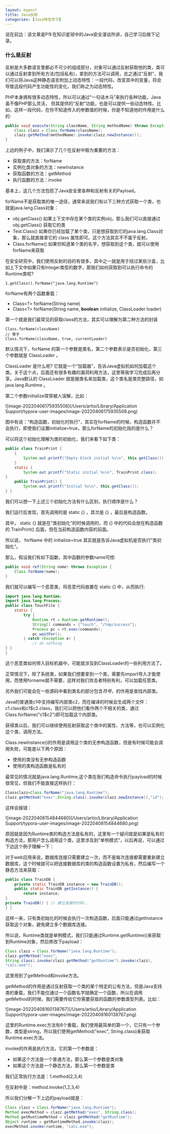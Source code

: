 ```yaml
---
layout: mypost
title: Java反射
categories: [Java特性学习]
---
```


说在前边：该文章是P牛在知识星球中的Java安全漫谈所讲，自己学习后做下记录。

### 什么是反射

反射是⼤多数语⾔里都必不可少的组成部分，对象可以通过反射获取他的类，类可以通过反射拿到所有方法(包括私有)，拿到的方法可以调用，总之通过“反射”，我们可以将Java这种静态语言附加上动态特性：一段代码，改变其中的变量，将会导致这段代码产⽣功能性的变化，我们称之为动态特性。

PHP本身拥有很多动态特性，所以可以通过“一句话⽊⻢”来执行各种功能，Java虽不像PHP那么灵活， 但其提供的“反射”功能，也是可以提供一些动态特性。比如，这样一段代码，在你不知道传入的参数值的时候，你是不知道他的作用是什么的:

```java
public void execute(String className, String methodName) throws Exception {
    Class clazz = Class.forName(className);
    clazz.getMethod(methodName).invoke(clazz.newInstance());
}
```

上边的例子中，我们演示了几个在反射中极为重要的方法：

- 获取类的方法：forName
- 实例化类对象的方法：newInstance
- 获取函数的方法：getMethod
- 执行函数的方法：invoke

基本上，这⼏个方法包揽了Java安全里各种和反射有关的Payload。

forName不是获取类的唯一途径，通常来说我们有以下三种方式获取一个类，也就是java.lang.Class对象：

- obj.getClass()  如果上下文中存在某个类的实例obj，那么我们可以直接通过 obj.getClass() 获取它的类
- Test.Class()  如果你已经加载了某个类，只是想获取到它的java.lang.Class对象，那么就直接拿它的 class 属性即可。这个⽅法其实不不属于反射。
- Class.forName()  如果你知道某个类的名字，想获取到这个类，就可以使用forName来获取

在安全研究中，我们使用反射的目的有很多，其中之一就是用于绕过某些沙盒，比如上下文中如果只有Integer类型的数字，那我们如何获取到可以执行命令的Runtime类呢?

```
1.getClass().forName("java.lang.Runtime")
```

forName有两个函数重载：

- Class<?> forName(String name)
- Class<?> forName(String name, **boolean** initialize, ClassLoader loader)

第一个就是我们最常见的获取class的方法，其实可以理解为第二种方法的封装

```
Class.forName(className)
// 等于
Class.forName(className, true, currentLoader)
```

默认情况下，forName 的第一个参数是类名，第⼆个参数表示是否初始化，第三个参数就是 ClassLoader 。

ClassLoader 是什么呢? 它就是⼀个“加载器”，告诉Java虚拟机如何加载这个类。关于这个点，后面还有很多有趣的漏洞利⽤⽅法，这⾥等我学习完成后再分享。Java默认的 ClassLoader 就是据类名来加载类，这个类名是类完整路径，如 java.lang.Runtime 。

第二个参数initialize常常被人误解，比如：

![image-20220406175935508](/Users/artio/Library/Application Support/typora-user-images/image-20220406175935508.png)

图中有说："构造函数，初始化时执行"，其实在forName的时候，构造函数并不会执行，即使我们设置initialize=true，那么forName的初始化指的是什么？

可以将这个初始化理解为类的初始化，我们来看下如下类：

```java
public class TrainPrint {
    {
        System.out.printf("Empty block initial %s\n", this.getClass());
    }
    static {
        System.out.printf("Static initial %s\n", TrainPrint.class);
}
    public TrainPrint() {
        System.out.printf("Initial %s\n", this.getClass());
} }
```

我们可以想一下上述三个初始化方法有什么区别，执行顺序是什么？

我们运行后发现，⾸先调用的是 static {} ，其次是 {} ，最后是构造函数。

其中， static {} 就是在“类初始化”的时候调用的，而 {} 中的代码会放在构造函数的 TrainPrint() 后面，但在当前构造函数内容的前面。

所以说， forName 中的 initialize=true 其实就是告诉Java虚拟机是否执行”类初始化“。

那么，假设我们有如下函数，其中函数的参数name可控:

```java
public void ref(String name) throws Exception {
    Class.forName(name);
}
```

我们就可以编写一个恶意类，将恶意代码放置在 static {} 中，从⽽执⾏:

```java
import java.lang.Runtime;
import java.lang.Process;
public class TouchFile {
    static {
        try {
            Runtime rt = Runtime.getRuntime();
            String[] commands = {"touch", "/tmp/success"};
            Process pc = rt.exec(commands);
            pc.waitFor();
        } catch (Exception e) {
            // do nothing
} }
}
```

这个恶意类如何带入目标机器中，可能就涉及到ClassLoader的⼀些利用方法了。

正常情况下，除了系统类，如果我们想要拿到一个类，需要先import导入才能使用，而使用forname就不需要，这样对我们攻击者特别有利，可以加载任意类。

另外我们可能会在一些源码中看到类名的部分包含$符号，$的作用是查找内部类。

Java的普通类c1中支持编写内部类c2，而在编译的时候会生成两个文件：c1.class和c1$c2.class，我们可以把他们看作两个不相关的类，通过Class.forName("c1$c2")即可加载这个内部类。

获得类以后，我们可以继续使用反射获取这个类中的属性、方法等，也可以实例化这个类，调用方法。

Class.newInstance()的作用是调用这个类的无参构造函数，但是有时候可能会调用失败，可能是以下两个原因：

- 使用的类没有无参构造函数
- 使用的类构造函数是私有的

最常见的情况就是java.lang.Runtime,这个类在我们构造命令执行payload的时候很常见，但我们不能直接这样执行：

```java
Classclazz=Class.forName("java.lang.Runtime");
clazz.getMethod("exec",String.class).invoke(clazz.newInstance(),"id");
```

这样会报错：

![image-20220408154844680](/Users/artio/Library/Application Support/typora-user-images/image-20220408154844680.png)

原因就是因为Runtime类的构造方法是私有的，这里有一个疑问就是如果是私有的构造方法，那用户怎么调用这个类，这里涉及到"单例模式"，以后再说，可以通过下边这个例子理解一下：

对于web应用来说，数据库连接只需要建立一次，而不是每次连接都需要重新建立数据库，这个时候就可以把连接数据库的类的构造函数设置为私有，然后编写一个静态方法来获取：

```java
public class TrainDB {
    private static TrainDB instance = new TrainDB();
    public static TrainDB getInstance() {
        return instance;
}
private TrainDB() { // 建立连接的代码...
} }
```

这样一来，只有类初始化的时候会执行一次构造函数，后面只能通过getInstance获取这个对象，避免建立多个数据库连接。

所以说，Runtime类就是单例模式，我们只能通过Runtime.getRuntime()来获取到Runtime对象，然后修改下payload：

```java
Class clazz = Class.forName("java.lang.Runtime");
clazz.getMethod("exec",
String.class).invoke(clazz.getMethod("getRuntime").invoke(clazz),
"calc.exe");
```

这里用到了getMethod和invoke方法。

getMethod的作用是通过反射获取一个类的某个特定的公有方法，但是Java支持类的重载，我们不能仅通过一个函数名字就确定一个函数，所以在调用getMethod的时候，我们需要传给它你需要获取的函数的参数类型列表。比如：

![image-20220408160138767](/Users/artio/Library/Application Support/typora-user-images/image-20220408160138767.png)

这里的Runtime.exec方法有6个重载，我们使用最简单的第一个，它只有一个参数，类型是string，所以我们使用getMethod("exec", String.class)来获取Runtime.exec方法。

invoke的作用是执行方法，它的第一个参数是：

- 如果这个方法是一个普通方法，那么第一个参数是类对象
- 如果这个方法是一个静态方法，那么第一个参数是类

我们正常执行方法是：1.method(2,3,4)

在反射中是：method.invoke(1,2,3,4)

所以我们分解一下上边的payload就是：

```java
Class clazz = Class.forName("java.lang.Runtime");
Method execMethod = clazz.getMethod("exec", String.class);
Method getRuntimeMethod = clazz.getMethod("getRuntime");
Object runtime = getRuntimeMethod.invoke(clazz);
execMethod.invoke(runtime, "calc.exe");
```

